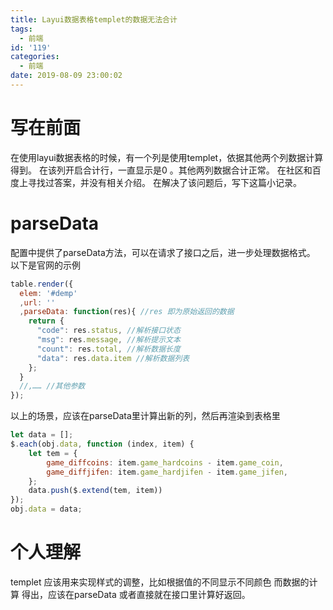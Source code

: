 ```yaml
---
title: Layui数据表格templet的数据无法合计
tags:
  - 前端
id: '119'
categories:
  - 前端
date: 2019-08-09 23:00:02
---
```


# 写在前面

在使用layui数据表格的时候，有一个列是使用templet，依据其他两个列数据计算得到。 在该列开启合计行，一直显示是0 。其他两列数据合计正常。 在社区和百度上寻找过答案，并没有相关介绍。 在解决了该问题后，写下这篇小记录。

# parseData

配置中提供了parseData方法，可以在请求了接口之后，进一步处理数据格式。 以下是官网的示例

```javascript
table.render({
  elem: '#demp'
  ,url: ''
  ,parseData: function(res){ //res 即为原始返回的数据
    return {
      "code": res.status, //解析接口状态
      "msg": res.message, //解析提示文本
      "count": res.total, //解析数据长度
      "data": res.data.item //解析数据列表
    };
  }
  //,…… //其他参数
});
```

以上的场景，应该在parseData里计算出新的列，然后再渲染到表格里

```javascript
let data = [];
$.each(obj.data, function (index, item) {
    let tem = {
        game_diffcoins: item.game_hardcoins - item.game_coin,
        game_diffjifen: item.game_hardjifen - item.game_jifen,
    };
    data.push($.extend(tem, item))
});
obj.data = data;
```

# 个人理解

templet 应该用来实现样式的调整，比如根据值的不同显示不同颜色 而数据的计算 得出，应该在parseData 或者直接就在接口里计算好返回。